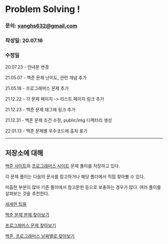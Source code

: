 # Problem Solving !

### 문의: yanghs632@gmail.com
### 작성일: 20.07.16
### 수정일
20.07.23 - 안내문 변경

21.05.07 - 백준 문제 난이도, 관련 개념 추가

21.05.18 - 프로그래머스 문제 추가

21.12.22 - 각 문제 페이지 -> 리스트 페이지 링크 추가

21.12.23 - 백준 문제 태그에 링크 추가

21.12.31 - 백준 문제 조건 수정, public/img 디렉터리 생성

22.01.13 - 백준 문제별 우수코드에 출처 표기

---
## 저장소에 대해
[백준 사이트](https://www.acmicpc.net/ "백준")와 [프로그래머스 사이트](https://programmers.co.kr/ "프로그래머스") 문제 풀이를 저장하고 있다.

각 문제 풀이는 다음의 문서를 참고하거나 해당 폴더에서 직접 찾아볼 수 있다.

미흡한 부분이 많아 기존 풀이에서 참고문헌 등으로 보충하는 경우가 많다. 여러 풀이를 살펴보는 것을 추천한다.

[세세한 팁들](Tips.md)

[백준 문제 문제 찾아보기](solve/boj/README.md)

[프로그래머스 문제 찾아보기](solve/programmers/README.md)

[백준, 프로그래머스 날짜별로 찾아보기](Sort%20by%20date.md)